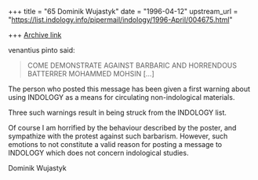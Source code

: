 +++
title = "65 Dominik Wujastyk"
date = "1996-04-12"
upstream_url = "https://list.indology.info/pipermail/indology/1996-April/004675.html"

+++
[Archive link](https://list.indology.info/pipermail/indology/1996-April/004675.html)


venantius pinto said:
> 
> COME DEMONSTRATE AGAINST BARBARIC AND HORRENDOUS BATTERRER MOHAMMED MOHSIN
[...]


The person who posted this message has been given a first warning about
using INDOLOGY as a means for circulating non-indological materials.

Three such warnings result in being struck from the INDOLOGY list.

Of course I am horrified by the behaviour described by the poster, and
sympathize with the protest against such barbarism.  However, such
emotions to not constitute a valid reason for posting a message to
INDOLOGY which does not concern indological studies.

Dominik Wujastyk





